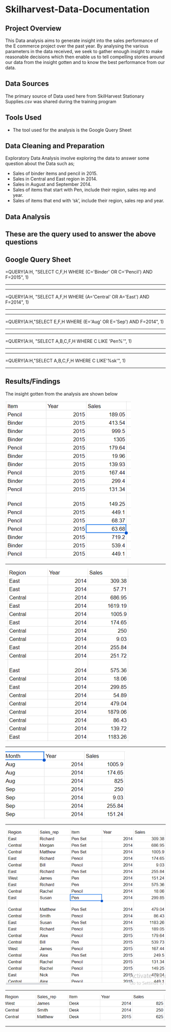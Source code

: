 # Skilharvest-Data-Documentation

## Project Overview

This Data analysis aims to generate insight into the sales performance of the E commerce project over the past year. By analysing the various parameters in the data received, we seek to gather enough insight to make reasonable decisions which then enable us to tell compelling stories around our data from the insight gotten and to know the best performance from our data.

## Data Sources
The primary source of Data used here from SkilHarvest Stationary Supplies.csv was shared during the training program


## Tools Used
- The tool used for the analysis is the Google Query Sheet

## Data Cleaning and Preparation

Exploratory Data Analysis involve exploring the data to answer some question about the Data such as;
- Sales of binder items and pencil in 2015.
- Sales in Central and East region in 2014.
- Sales in August and September 2014.
- Sales of items that start with Pen, include their region, sales rep and year.
- Sales of items that end with ‘sk’, include their region, sales rep and year.

## Data Analysis
These are the query used to answer the above questions
---
Google Query Sheet
---

=QUERY(A:H, "SELECT C,F,H WHERE (C='Binder' OR C='Pencil') AND F=2015", 1)

---

---

=QUERY(A:H, "SELECT A,F,H WHERE (A='Central' OR A='East') AND F=2014", 1)

---

---

=QUERY(A:H,"SELECT E,F,H WHERE (E='Aug' OR E='Sep') AND F=2014", 1)

---

---

=QUERY(A:H, "SELECT A,B,C,F,H WHERE C LIKE 'Pen%'", 1)

---

---

=QUERY(A:H,"SELECT A,B,C,F,H WHERE C LIKE'%sk'", 1)

---

## Results/Findings

The insight gotten from the analysis are shown below

![](ASSIGNMENT1.PNG)

---

![](ASSIGNMENT2.PNG)

---

![](ASSIGNMENT3.PNG)

---

![](ASSIGNMENT4.PNG)

---

![](ASSIGNMENT5.PNG)

---






